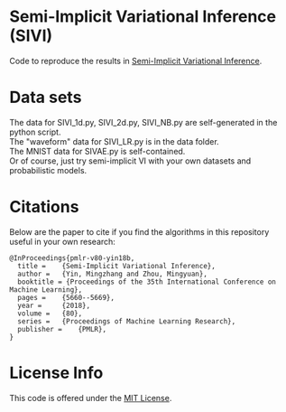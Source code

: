 # Semi-Implicit Variational Inference (SIVI)

Code to reproduce the results in [Semi-Implicit Variational Inference](http://proceedings.mlr.press/v80/yin18b/yin18b.pdf). 

# Data sets
The data for SIVI_1d.py, SIVI_2d.py, SIVI_NB.py are self-generated in the python script.  <br />
The "waveform" data for SIVI_LR.py is in the data folder. <br />
The MNIST data for SIVAE.py is  self-contained. <br />
Or of course, just try semi-implicit VI with your own datasets and probabilistic models.<br />

# Citations

Below are the paper to cite if you find the algorithms in this repository useful in your own research:
```
@InProceedings{pmlr-v80-yin18b,
  title = 	 {Semi-Implicit Variational Inference},
  author = 	 {Yin, Mingzhang and Zhou, Mingyuan},
  booktitle = {Proceedings of the 35th International Conference on Machine Learning},
  pages = 	 {5660--5669},
  year = 	 {2018},
  volume = 	 {80},
  series = 	 {Proceedings of Machine Learning Research},
  publisher = 	 {PMLR},
}
```

# License Info

This code is offered under the [MIT License](https://opensource.org/licenses/MIT).

